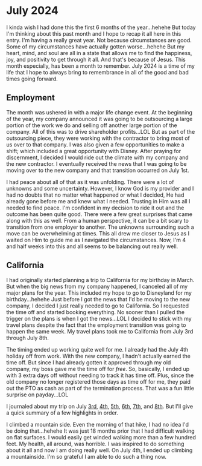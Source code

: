 # July 2024

I kinda wish I had done this the first 6 months of the year...hehehe But today I'm thinking about this past month and I hope to recap it all here in this entry. I'm having a really great year. Not because circumstances are good. Some of my circumstances have actually gotten worse...hehehe But my heart, mind, and soul are all in a state that allows me to find the happiness, joy, and positivity to get through it all. And that's because of Jesus. This month especially, has been a month to remember. July 2024 is a time of my life that I hope to always bring to remembrance in all of the good and bad times going forward.

## Employment

The month was ushered in with a major life change event. At the beginning of the year, my company announced it was going to be outsourcing a large portion of the work we do and selling off another large portion of the company. All of this was to drive shareholder profits...LOL But as part of the outsourcing piece, they were working with the contractor to bring most of us over to that company. I was also given a few opportunities to make a shift; which included a great opportunity with Disney. After praying for discernment, I decided I would ride out the climate with my company and the new contractor. I eventually received the news that I was going to be moving over to the new company and that transition occurred on July 1st.

I had peace about all of that as it was unfolding. There were a lot of unknowns and some uncertainty. However, I know God is my provider and I had no doubts that no matter what happened or what I decided, He had already gone before me and knew what I needed. Trusting in Him was all I needed to find peace. I'm confident in my decision to ride it out and the outcome has been quite good. There were a few great surprises that came along with this as well. From a human perspective, it can be a bit scary to transition from one employer to another. The unknowns surrounding such a move can be overwhelming at times. This all drew me closer to Jesus as I waited on Him to guide me as I navigated the circumstances. Now, I'm 4 and half weeks into this and all seems to be balancing out really well.

## California

I had originally started planning a trip to California for my birthday in March. But when the big news from my company happened, I canceled all of my major plans for the year. This included my hope to go to Disneyland for my birthday...hehehe Just before I got the news that I'd be moving to the new company, I decided I just really needed to go to California. So I requested the time off and started booking everything. No sooner than I pulled the trigger on the plans is when I got the news...LOL I decided to stick with my travel plans despite the fact that the employment transition was going to happen the same week. My travel plans took me to California from July 3rd through July 8th.

The timing ended up working quite well for me. I already had the July 4th holiday off from work. With the new company, I hadn't actually earned the time off. But since I had already gotten it approved through my old company, my boss gave me the time off for *free*. So, basically, I ended up with 3 extra days off without needing to track it has time off. Plus, since the old company no longer registered those days as time off for me, they paid out the PTO as cash as part of the termination process. That was a fun little surprise on payday...LOL

I journaled about my trip on July [3rd](./03_california), [4th](./04_i-climbed-a-mountain-today), [5th](./05_i-saw-the-pacific-ocean), [6th](./06_i-got-to-hug-cherie), [7th](./07_i-experienced-god), and [8th](./08_resetting). But I'll give a quick summary of a few highlights in order.

I climbed a mountain side. Even the morning of that hike, I had no idea I'd be doing that...hehehe It was just 18 months prior that I had difficult walking on flat surfaces. I would easily get winded walking more than a few hundred feet. My health, all around, was horrible. I was inspired to do something about it all and now I am doing really well. On July 4th, I ended up climbing a mountainside. I'm so grateful I am able to do such a thing now.

